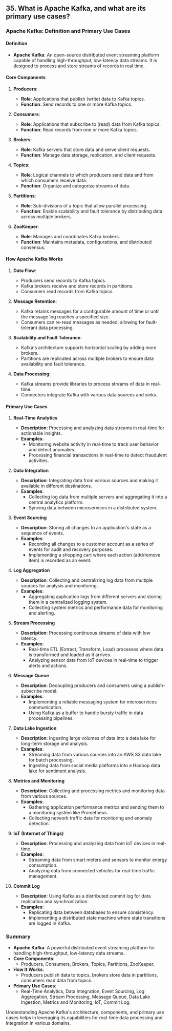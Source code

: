 ## 35. What is Apache Kafka, and what are its primary use cases?


### Apache Kafka: Definition and Primary Use Cases

#### Definition
- **Apache Kafka**: An open-source distributed event streaming platform capable of handling high-throughput, low-latency data streams. It is designed to process and store streams of records in real time.

#### Core Components

1. **Producers**:
   - **Role**: Applications that publish (write) data to Kafka topics.
   - **Function**: Send records to one or more Kafka topics.

2. **Consumers**:
   - **Role**: Applications that subscribe to (read) data from Kafka topics.
   - **Function**: Read records from one or more Kafka topics.

3. **Brokers**:
   - **Role**: Kafka servers that store data and serve client requests.
   - **Function**: Manage data storage, replication, and client requests.

4. **Topics**:
   - **Role**: Logical channels to which producers send data and from which consumers receive data.
   - **Function**: Organize and categorize streams of data.

5. **Partitions**:
   - **Role**: Sub-divisions of a topic that allow parallel processing.
   - **Function**: Enable scalability and fault tolerance by distributing data across multiple brokers.

6. **ZooKeeper**:
   - **Role**: Manages and coordinates Kafka brokers.
   - **Function**: Maintains metadata, configurations, and distributed consensus.

#### How Apache Kafka Works

1. **Data Flow**:
   - Producers send records to Kafka topics.
   - Kafka brokers receive and store records in partitions.
   - Consumers read records from Kafka topics.

2. **Message Retention**:
   - Kafka retains messages for a configurable amount of time or until the message log reaches a specified size.
   - Consumers can re-read messages as needed, allowing for fault-tolerant data processing.

3. **Scalability and Fault Tolerance**:
   - Kafka's architecture supports horizontal scaling by adding more brokers.
   - Partitions are replicated across multiple brokers to ensure data availability and fault tolerance.

4. **Data Processing**:
   - Kafka streams provide libraries to process streams of data in real-time.
   - Connectors integrate Kafka with various data sources and sinks.

#### Primary Use Cases

1. **Real-Time Analytics**
   - **Description**: Processing and analyzing data streams in real-time for actionable insights.
   - **Examples**:
     - Monitoring website activity in real-time to track user behavior and detect anomalies.
     - Processing financial transactions in real-time to detect fraudulent activities.

2. **Data Integration**
   - **Description**: Integrating data from various sources and making it available in different destinations.
   - **Examples**:
     - Collecting log data from multiple servers and aggregating it into a central analytics platform.
     - Syncing data between microservices in a distributed system.

3. **Event Sourcing**
   - **Description**: Storing all changes to an application's state as a sequence of events.
   - **Examples**:
     - Recording all changes to a customer account as a series of events for audit and recovery purposes.
     - Implementing a shopping cart where each action (add/remove item) is recorded as an event.

4. **Log Aggregation**
   - **Description**: Collecting and centralizing log data from multiple sources for analysis and monitoring.
   - **Examples**:
     - Aggregating application logs from different servers and storing them in a centralized logging system.
     - Collecting system metrics and performance data for monitoring and alerting.

5. **Stream Processing**
   - **Description**: Processing continuous streams of data with low latency.
   - **Examples**:
     - Real-time ETL (Extract, Transform, Load) processes where data is transformed and loaded as it arrives.
     - Analyzing sensor data from IoT devices in real-time to trigger alerts and actions.

6. **Message Queue**
   - **Description**: Decoupling producers and consumers using a publish-subscribe model.
   - **Examples**:
     - Implementing a reliable messaging system for microservices communication.
     - Using Kafka as a buffer to handle bursty traffic in data processing pipelines.

7. **Data Lake Ingestion**
   - **Description**: Ingesting large volumes of data into a data lake for long-term storage and analysis.
   - **Examples**:
     - Streaming data from various sources into an AWS S3 data lake for batch processing.
     - Ingesting data from social media platforms into a Hadoop data lake for sentiment analysis.

8. **Metrics and Monitoring**
   - **Description**: Collecting and processing metrics and monitoring data from various sources.
   - **Examples**:
     - Gathering application performance metrics and sending them to a monitoring system like Prometheus.
     - Collecting network traffic data for monitoring and anomaly detection.

9. **IoT (Internet of Things)**
   - **Description**: Processing and analyzing data from IoT devices in real-time.
   - **Examples**:
     - Streaming data from smart meters and sensors to monitor energy consumption.
     - Analyzing data from connected vehicles for real-time traffic management.

10. **Commit Log**
    - **Description**: Using Kafka as a distributed commit log for data replication and synchronization.
    - **Examples**:
      - Replicating data between databases to ensure consistency.
      - Implementing a distributed state machine where state transitions are logged in Kafka.

### Summary

- **Apache Kafka**: A powerful distributed event streaming platform for handling high-throughput, low-latency data streams.
- **Core Components**:
  - Producers, Consumers, Brokers, Topics, Partitions, ZooKeeper.
- **How It Works**:
  - Producers publish data to topics, brokers store data in partitions, consumers read data from topics.
- **Primary Use Cases**:
  - Real-Time Analytics, Data Integration, Event Sourcing, Log Aggregation, Stream Processing, Message Queue, Data Lake Ingestion, Metrics and Monitoring, IoT, Commit Log.

Understanding Apache Kafka's architecture, components, and primary use cases helps in leveraging its capabilities for real-time data processing and integration in various domains.